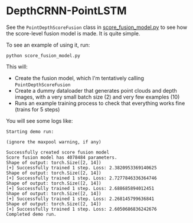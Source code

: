 # DepthCRNN-PointLSTM

See the `PointDepthScoreFusion` class in [score_fusion_model.py](./score_fusion_model.py) to see how the score-level fusion model is made. It is quite simple.

To see an example of using it, run:

```
python score_fusion_model.py
```

This will:
- Create the fusion model, which I'm tentatively calling `PointDepthScoreFusion`
- Create a dummy dataloader that generates point clouds and depth images, with a very small batch size (2) and very few examples (10)
- Runs an example training process to check that everything works fine (trains for 5 steps)

You will see some logs like:

```
Starting demo run:

(ignore the maxpool warning, if any)

Successfully created score fusion model
Score fusion model has 4078484 parameters.
Shape of output: torch.Size([2, 14])
[+] Successfully trained 1 step. Loss: 2.3820953369140625
Shape of output: torch.Size([2, 14])
[+] Successfully trained 1 step. Loss: 2.7277846336364746
Shape of output: torch.Size([2, 14])
[+] Successfully trained 1 step. Loss: 2.688685894012451
Shape of output: torch.Size([2, 14])
[+] Successfully trained 1 step. Loss: 2.268145799636841
Shape of output: torch.Size([2, 14])
[+] Successfully trained 1 step. Loss: 2.6050686836242676
Completed demo run.
```